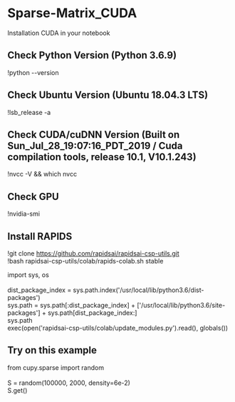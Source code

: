# Sparse-Matrix_CUDA

Installation CUDA in your notebook

## Check Python Version (Python 3.6.9)
!python --version

## Check Ubuntu Version (Ubuntu 18.04.3 LTS)
!lsb_release -a

## Check CUDA/cuDNN Version (Built on Sun_Jul_28_19:07:16_PDT_2019 / Cuda compilation tools, release 10.1, V10.1.243)
!nvcc -V && which nvcc

## Check GPU
!nvidia-smi

## Install RAPIDS
!git clone https://github.com/rapidsai/rapidsai-csp-utils.git <br />
!bash rapidsai-csp-utils/colab/rapids-colab.sh stable <br />

import sys, os  <br /><br />
dist_package_index = sys.path.index('/usr/local/lib/python3.6/dist-packages') <br />
sys.path = sys.path[:dist_package_index] + ['/usr/local/lib/python3.6/site-packages'] + sys.path[dist_package_index:] <br />
sys.path  <br />
exec(open('rapidsai-csp-utils/colab/update_modules.py').read(), globals())

## Try on this example
from cupy.sparse import random  <br /><br />
S = random(100000, 2000, density=6e-2)  <br />
S.get()

